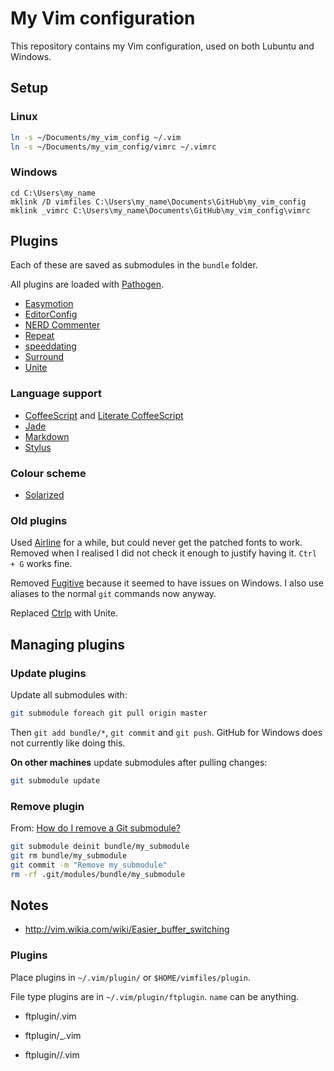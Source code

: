 # My Vim configuration

This repository contains my Vim configuration, used on both Lubuntu and
Windows.


## Setup

### Linux

```bash
ln -s ~/Documents/my_vim_config ~/.vim
ln -s ~/Documents/my_vim_config/vimrc ~/.vimrc
```


### Windows

```
cd C:\Users\my_name
mklink /D vimfiles C:\Users\my_name\Documents\GitHub\my_vim_config
mklink _vimrc C:\Users\my_name\Documents\GitHub\my_vim_config\vimrc
```


## Plugins

Each of these are saved as submodules in the `bundle` folder.

All plugins are loaded with
[Pathogen](https://github.com/tpope/vim-pathogen).

- [Easymotion](https://github.com/Lokaltog/vim-easymotion)
- [EditorConfig](https://github.com/editorconfig/editorconfig-vim)
- [NERD Commenter](https://github.com/scrooloose/nerdcommenter)
- [Repeat](https://github.com/tpope/vim-repeat)
- [speeddating](https://github.com/tpope/vim-speeddating)
- [Surround](https://github.com/tpope/vim-surround)
- [Unite](https://github.com/Shougo/unite.vim)


### Language support

- [CoffeeScript](https://github.com/kchmck/vim-coffee-script) and
  [Literate CoffeeScript](https://github.com/mintplant/vim-literate-coffeescript)
- [Jade](https://github.com/digitaltoad/vim-jade)
- [Markdown](https://github.com/tpope/vim-markdown)
- [Stylus](https://github.com/wavded/vim-stylus)


### Colour scheme

- [Solarized](https://github.com/altercation/solarized)


### Old plugins

Used [Airline](https://github.com/bling/vim-airline) for a while, but
could never get the patched fonts to work.
Removed when I realised I did not check it enough to justify having it.
`Ctrl + G` works fine.

Removed [Fugitive](https://github.com/tpope/vim-fugitive) because it
seemed to have issues on Windows.
I also use aliases to the normal `git` commands now anyway.

Replaced [Ctrlp](https://github.com/kien/ctrlp.vim) with Unite.


## Managing plugins

### Update plugins

Update all submodules with:

```bash
git submodule foreach git pull origin master
```

Then `git add bundle/*`, `git commit` and `git push`.
GitHub for Windows does not currently like doing this.

**On other machines** update submodules after pulling changes:

```bash
git submodule update
```


### Remove plugin

From: [How do I remove a Git submodule?](http://stackoverflow.com/questions/1260748/how-do-i-remove-a-git-submodule)

```bash
git submodule deinit bundle/my_submodule
git rm bundle/my_submodule
git commit -m "Remove my_submodule"
rm -rf .git/modules/bundle/my_submodule
```


## Notes

- http://vim.wikia.com/wiki/Easier_buffer_switching


### Plugins

Place plugins in `~/.vim/plugin/` or `$HOME/vimfiles/plugin`.

File type plugins are in `~/.vim/plugin/ftplugin`.
`name` can be anything.

- ftplugin/<filetype>.vim

- ftplugin/<filetype>_<name>.vim

- ftplugin/<filetype>/<name>.vim
